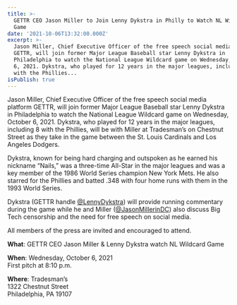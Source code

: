 ```yaml
---
title: >-
  GETTR CEO Jason Miller to Join Lenny Dykstra in Philly to Watch NL Wildcard
  Game
date: '2021-10-06T13:32:00.000Z'
excerpt: >-
  Jason Miller, Chief Executive Officer of the free speech social media platform
  GETTR, will join former Major League Baseball star Lenny Dykstra in
  Philadelphia to watch the National League Wildcard game on Wednesday, October
  6, 2021. Dykstra, who played for 12 years in the major leagues, including 8
  with the Phillies...
isPublish: true
---
```


Jason Miller, Chief Executive Officer of the free speech social media platform GETTR, will join former Major League Baseball star Lenny Dykstra in Philadelphia to watch the National League Wildcard game on Wednesday, October 6, 2021. Dykstra, who played for 12 years in the major leagues, including 8 with the Phillies, will be with Miller at Tradesman’s on Chestnut Street as they take in the game between the St. Louis Cardinals and Los Angeles Dodgers.

Dykstra, known for being hard charging and outspoken as he earned his nickname “Nails,” was a three-time All-Star in the major leagues and was a key member of the 1986 World Series champion New York Mets. He also starred for the Phillies and batted .348 with four home runs with them in the 1993 World Series.

Dykstra (GETTR handle [@LennyDykstra](https://www.gettr.com/user/lennydykstra)) will provide running commentary during the game while he and Miller ([@JasonMillerinDC](https://www.gettr.com/user/jasonmillerindc)) also discuss Big Tech censorship and the need for free speech on social media.

All members of the press are invited and encouraged to attend.

**What**: GETTR CEO Jason Miller & Lenny Dykstra watch NL Wildcard Game

**When**: Wednesday, October 6, 2021  
First pitch at 8:10 p.m.

**Where**: Tradesman’s  
1322 Chestnut Street  
Philadelphia, PA 19107
